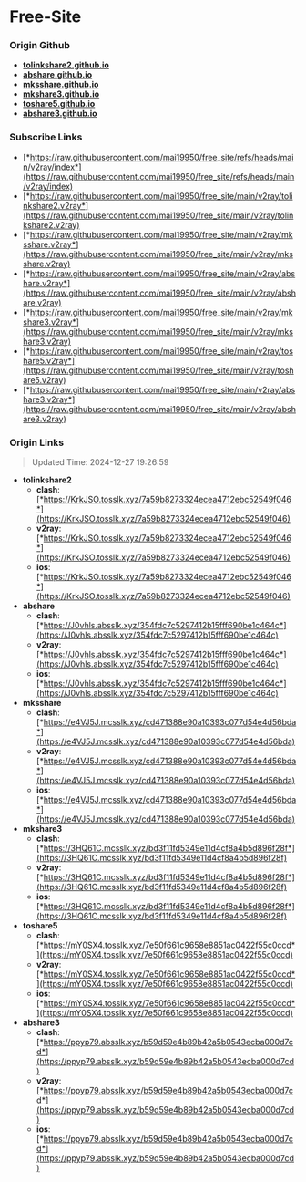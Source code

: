 # Free-Site

### Origin Github

- [**tolinkshare2.github.io**](https://github.com/tolinkshare2/tolinkshare2.github.io)
- [**abshare.github.io**](https://github.com/abshare/abshare.github.io)
- [**mksshare.github.io**](https://github.com/mksshare/mksshare.github.io)
- [**mkshare3.github.io**](https://github.com/mkshare3/mkshare3.github.io)
- [**toshare5.github.io**](https://github.com/toshare5/toshare5.github.io)
- [**abshare3.github.io**](https://github.com/abshare3/abshare3.github.io)

### Subscribe Links

- [*https://raw.githubusercontent.com/mai19950/free_site/refs/heads/main/v2ray/index*](https://raw.githubusercontent.com/mai19950/free_site/refs/heads/main/v2ray/index)
- [*https://raw.githubusercontent.com/mai19950/free_site/main/v2ray/tolinkshare2.v2ray*](https://raw.githubusercontent.com/mai19950/free_site/main/v2ray/tolinkshare2.v2ray)
- [*https://raw.githubusercontent.com/mai19950/free_site/main/v2ray/mksshare.v2ray*](https://raw.githubusercontent.com/mai19950/free_site/main/v2ray/mksshare.v2ray)
- [*https://raw.githubusercontent.com/mai19950/free_site/main/v2ray/abshare.v2ray*](https://raw.githubusercontent.com/mai19950/free_site/main/v2ray/abshare.v2ray)
- [*https://raw.githubusercontent.com/mai19950/free_site/main/v2ray/mkshare3.v2ray*](https://raw.githubusercontent.com/mai19950/free_site/main/v2ray/mkshare3.v2ray)
- [*https://raw.githubusercontent.com/mai19950/free_site/main/v2ray/toshare5.v2ray*](https://raw.githubusercontent.com/mai19950/free_site/main/v2ray/toshare5.v2ray)
- [*https://raw.githubusercontent.com/mai19950/free_site/main/v2ray/abshare3.v2ray*](https://raw.githubusercontent.com/mai19950/free_site/main/v2ray/abshare3.v2ray)

### Origin Links

> Updated Time: 2024-12-27 19:26:59

- **tolinkshare2**
  - **clash**: [*https://KrkJSO.tosslk.xyz/7a59b8273324ecea4712ebc52549f046*](https://KrkJSO.tosslk.xyz/7a59b8273324ecea4712ebc52549f046)
  - **v2ray**: [*https://KrkJSO.tosslk.xyz/7a59b8273324ecea4712ebc52549f046*](https://KrkJSO.tosslk.xyz/7a59b8273324ecea4712ebc52549f046)
  - **ios**: [*https://KrkJSO.tosslk.xyz/7a59b8273324ecea4712ebc52549f046*](https://KrkJSO.tosslk.xyz/7a59b8273324ecea4712ebc52549f046)
- **abshare**
  - **clash**: [*https://J0vhls.absslk.xyz/354fdc7c5297412b15fff690be1c464c*](https://J0vhls.absslk.xyz/354fdc7c5297412b15fff690be1c464c)
  - **v2ray**: [*https://J0vhls.absslk.xyz/354fdc7c5297412b15fff690be1c464c*](https://J0vhls.absslk.xyz/354fdc7c5297412b15fff690be1c464c)
  - **ios**: [*https://J0vhls.absslk.xyz/354fdc7c5297412b15fff690be1c464c*](https://J0vhls.absslk.xyz/354fdc7c5297412b15fff690be1c464c)
- **mksshare**
  - **clash**: [*https://e4VJ5J.mcsslk.xyz/cd471388e90a10393c077d54e4d56bda*](https://e4VJ5J.mcsslk.xyz/cd471388e90a10393c077d54e4d56bda)
  - **v2ray**: [*https://e4VJ5J.mcsslk.xyz/cd471388e90a10393c077d54e4d56bda*](https://e4VJ5J.mcsslk.xyz/cd471388e90a10393c077d54e4d56bda)
  - **ios**: [*https://e4VJ5J.mcsslk.xyz/cd471388e90a10393c077d54e4d56bda*](https://e4VJ5J.mcsslk.xyz/cd471388e90a10393c077d54e4d56bda)
- **mkshare3**
  - **clash**: [*https://3HQ61C.mcsslk.xyz/bd3f11fd5349e11d4cf8a4b5d896f28f*](https://3HQ61C.mcsslk.xyz/bd3f11fd5349e11d4cf8a4b5d896f28f)
  - **v2ray**: [*https://3HQ61C.mcsslk.xyz/bd3f11fd5349e11d4cf8a4b5d896f28f*](https://3HQ61C.mcsslk.xyz/bd3f11fd5349e11d4cf8a4b5d896f28f)
  - **ios**: [*https://3HQ61C.mcsslk.xyz/bd3f11fd5349e11d4cf8a4b5d896f28f*](https://3HQ61C.mcsslk.xyz/bd3f11fd5349e11d4cf8a4b5d896f28f)
- **toshare5**
  - **clash**: [*https://mY0SX4.tosslk.xyz/7e50f661c9658e8851ac0422f55c0ccd*](https://mY0SX4.tosslk.xyz/7e50f661c9658e8851ac0422f55c0ccd)
  - **v2ray**: [*https://mY0SX4.tosslk.xyz/7e50f661c9658e8851ac0422f55c0ccd*](https://mY0SX4.tosslk.xyz/7e50f661c9658e8851ac0422f55c0ccd)
  - **ios**: [*https://mY0SX4.tosslk.xyz/7e50f661c9658e8851ac0422f55c0ccd*](https://mY0SX4.tosslk.xyz/7e50f661c9658e8851ac0422f55c0ccd)
- **abshare3**
  - **clash**: [*https://ppyp79.absslk.xyz/b59d59e4b89b42a5b0543ecba000d7cd*](https://ppyp79.absslk.xyz/b59d59e4b89b42a5b0543ecba000d7cd)
  - **v2ray**: [*https://ppyp79.absslk.xyz/b59d59e4b89b42a5b0543ecba000d7cd*](https://ppyp79.absslk.xyz/b59d59e4b89b42a5b0543ecba000d7cd)
  - **ios**: [*https://ppyp79.absslk.xyz/b59d59e4b89b42a5b0543ecba000d7cd*](https://ppyp79.absslk.xyz/b59d59e4b89b42a5b0543ecba000d7cd)
